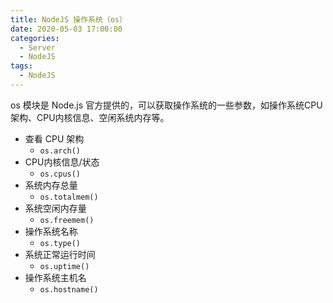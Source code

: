 ```yaml
---
title: NodeJS 操作系统（os）
date: 2020-05-03 17:00:00
categories:
  - Server
  - NodeJS
tags: 
  - NodeJS
---
```


os 模块是 Node.js 官方提供的，可以获取操作系统的一些参数，如操作系统CPU架构、CPU内核信息、空闲系统内存等。

<!-- more -->

- 查看 CPU 架构
	- `os.arch()`
- CPU内核信息/状态
	- `os.cpus()`
- 系统内存总量
	- `os.totalmem()`
- 系统空闲内存量
	- `os.freemem()`
- 操作系统名称
	- `os.type()`
- 系统正常运行时间
	- `os.uptime()`
- 操作系统主机名
	- `os.hostname()`
